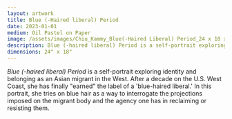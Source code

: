 ```yaml
---
layout: artwork
title: Blue (-Haired liberal) Period
date: 2023-01-01
medium: Oil Pastel on Paper
image: /assets/images/Chiu_Kammy_Blue(-Haired Liberal) Period_24 x 18 x 1.5_2023.jpg
description: Blue (-haired liberal) Period is a self-portrait exploring identity and belonging as an Asian migrant in the West. After a decade on the U.S. West Coast, she has finally "earned" the label of a 'blue-haired liberal.' In this portrait, she tries on blue hair as a way to interrogate the projections imposed on the migrant body and the agency one has in reclaiming or resisting them.
dimensions: 24" x 18"
---
```

*Blue (-haired liberal) Period* is a self-portrait exploring identity and belonging as an Asian migrant in the West. After a decade on the U.S. West Coast, she has finally "earned" the label of a 'blue-haired liberal.' In this portrait, she tries on blue hair as a way to interrogate the projections imposed on the migrant body and the agency one has in reclaiming or resisting them.